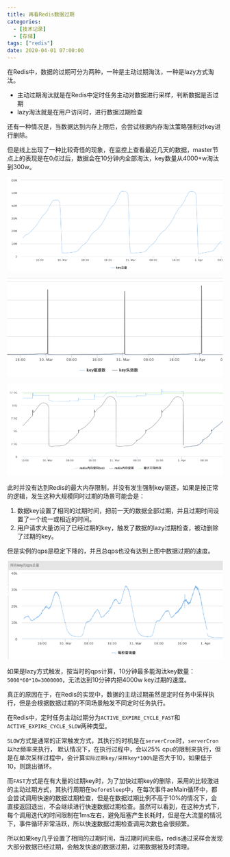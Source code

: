 ```yaml
---
title: 再看Redis数据过期
categories: 
  - [技术记录]
  - [存储]
tags: ["redis"]
date: 2020-04-01 07:00:00
---
```


在Redis中，数据的过期可分为两种，一种是主动过期淘汰，一种是lazy方式淘汰。

- 主动过期淘汰就是在Redis中定时任务主动对数据进行采样，判断数据是否过期
- lazy淘汰就是在用户访问时，进行数据过期检查

还有一种情况是，当数据达到内存上限后，会尝试根据内存淘汰策略强制对key进行删除。

但是线上出现了一种比较奇怪的现象，在监控上查看最近几天的数据，master节点上的表现是在0点过后，数据会在10分钟内全部淘汰，key数量从4000+w淘汰到300w。

![](https://raw.githubusercontent.com/yongman/i/img/picgo/20200401094825.png)

![](https://raw.githubusercontent.com/yongman/i/img/picgo/20200401094702.png)

![](https://raw.githubusercontent.com/yongman/i/img/picgo/20200401151312.png)

此时并没有达到Redis的最大内存限制，并没有发生强制key驱逐，如果是按正常的逻辑，发生这种大规模同时过期的场景可能会是：

1. 数据key设置了相同的过期时间，把前一天的数据全部过期，并且过期时间设置了一个统一或相近的时间。
2. 用户请求大量访问了已经过期的key，触发了数据的lazy过期检查，被动删除了过期的key。

但是实例的qps是稳定下降的，并且总qps也没有达到上图中数据过期的速度。

![](https://raw.githubusercontent.com/yongman/i/img/picgo/20200401095426.png)

如果是lazy方式触发，按当时的qps计算，10分钟最多能淘汰key数量：`5000*60*10=3000000`，无法达到10分钟内把4000w key过期的速度。



真正的原因在于，在Redis的实现中，数据的主动过期虽然是定时任务中采样执行，但是会根据数据过期的不同场景触发不同定时任务执行。

在Redis中，定时任务主动过期分为`ACTIVE_EXPIRE_CYCLE_FAST`和`ACTIVE_EXPIRE_CYCLE_SLOW`两种类型。

`SLOW`方式是通常的正常触发方式，其执行的时机是在`serverCron`时，`serverCron`以hz频率来执行， 默认情况下，在执行过程中，会以25% cpu的限制来执行，但是在单次采样过程中，会计算`实际过期key/采样key*100%`是否大于10，如果低于10，则跳出循环。

而`FAST`方式是在有大量的过期key时，为了加快过期key的删除，采用的比较激进的主动过期方式，其执行周期在`beforeSleep`中，在每次事件aeMain循环中，都会尝试调用快速的数据过期检查，但是在数据过期比例不高于10%的情况下，会直接返回退出，不会继续进行快速数据过期检查。虽然可以看到，在这种方式下，每个调用迭代的时间限制在1ms左右，避免阻塞产生长耗时，但是在大流量的情况下，事件循环非常活跃，所以快速数据过期检查调用次数也会很频繁。



所以如果key几乎设置了相同的过期时间，当过期时间来临，redis通过采样会发现大部分数据已经过期，会触发快速的数据过期，过期数据被及时清理。
